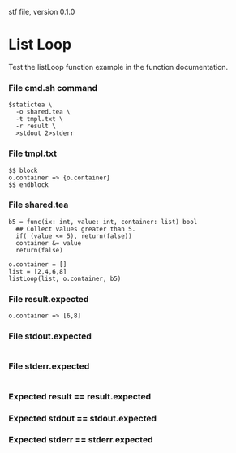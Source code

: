 stf file, version 0.1.0

# List Loop

Test the listLoop function example in the function documentation.

### File cmd.sh command

~~~
$statictea \
  -o shared.tea \
  -t tmpl.txt \
  -r result \
  >stdout 2>stderr
~~~


### File tmpl.txt

~~~
$$ block
o.container => {o.container}
$$ endblock
~~~

### File shared.tea

~~~
b5 = func(ix: int, value: int, container: list) bool
  ## Collect values greater than 5.
  if( (value <= 5), return(false))
  container &= value
  return(false)

o.container = []
list = [2,4,6,8]
listLoop(list, o.container, b5)
~~~

### File result.expected

~~~
o.container => [6,8]
~~~

### File stdout.expected

~~~
~~~

### File stderr.expected

~~~
~~~

### Expected result == result.expected
### Expected stdout == stdout.expected
### Expected stderr == stderr.expected
